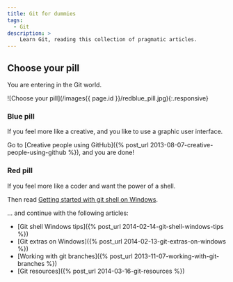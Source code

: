 ```yaml
---
title: Git for dummies
tags:
  - Git
description: >
    Learn Git, reading this collection of pragmatic articles.
---
```


## Choose your pill

<div class="well">You are entering in the Git world.</div>

![Choose your pill](/images{{ page.id }}/redblue_pill.jpg){:.responsive}

### Blue pill

<div class="paper info">If you feel more like a creative, and you like to use a graphic user interface.</div>

Go to [Creative people using GitHub]({% post_url 2013-08-07-creative-people-using-github %}), and you are done!

### Red pill

<div class="paper danger">If you feel more like a coder and want the power of a shell.</div>

Then read [Getting started with git shell on Windows](http://g14n.info/2013/04/getting-started-with-git-shell).

... and continue with the following articles:

* [Git shell Windows tips]({% post_url 2014-02-14-git-shell-windows-tips %})
* [Git extras on Windows]({% post_url 2014-02-13-git-extras-on-windows %})
* [Working with git branches]({% post_url 2013-11-07-working-with-git-branches %})
* [Git resources]({% post_url 2014-03-16-git-resources %})
